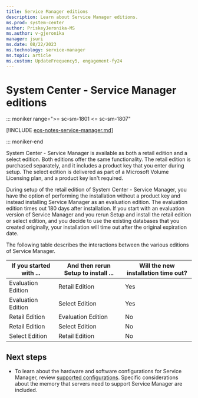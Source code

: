 ```yaml
---
title: Service Manager editions
description: Learn about Service Manager editions.
ms.prod: system-center
author: PriskeyJeronika-MS
ms.author: v-gjeronika
manager: jsuri
ms.date: 08/22/2023
ms.technology: service-manager
ms.topic: article
ms.custom: UpdateFrequency5, engagement-fy24
---
```

# System Center - Service Manager editions

::: moniker range=">= sc-sm-1801 <= sc-sm-1807"

[!INCLUDE [eos-notes-service-manager.md](../includes/eos-notes-service-manager.md)]

::: moniker-end

System Center - Service Manager is available as both a retail edition and a select edition. Both editions offer the same functionality. The retail edition is purchased separately, and it includes a product key that you enter during setup. The select edition is delivered as part of a Microsoft Volume Licensing plan, and a product key isn't required.  

 During setup of the retail edition of System Center - Service Manager, you have the option of performing the installation without a product key and instead installing Service Manager as an evaluation edition. The evaluation edition times out 180 days after installation. If you start with an evaluation version of Service Manager and you rerun Setup and install the retail edition or select edition, and you decide to use the existing databases that you created originally, your installation will time out after the original expiration date.  

 The following table describes the interactions between the various editions of Service Manager.  

|If you started with&nbsp;...|And then rerun Setup to install&nbsp;...|Will the new installation time out?|  
|---------------------------|---------------------------------------|-----------------------------------------|  
|Evaluation Edition|Retail Edition|Yes|  
|Evaluation Edition|Select Edition|Yes|  
|Retail Edition|Evaluation Edition|No|  
|Retail Edition|Select Edition|No|  
|Select Edition|Retail Edition|No|

## Next steps

- To learn about the hardware and software configurations for Service Manager, review [supported configurations](supported-configs.md). Specific considerations about the memory that servers need to support Service Manager are included.
